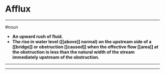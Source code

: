 # Afflux
---
#noun
- **An upward rush of fluid.**
- **The rise in water level ([[above]] normal) on the upstream side of a [[bridge]] or obstruction [[caused]] when the effective flow [[area]] at the obstruction is less than the natural width of the stream immediately upstream of the obstruction.**
---
---
